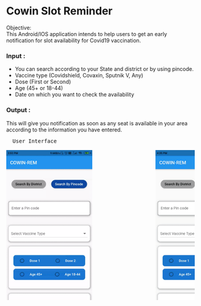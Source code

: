 <h1>Cowin Slot Reminder</h1>
  
Objective: <br>
This Android/IOS application intends to help users to get an early notification for slot availability for Covid19 vaccination.<br>

<h3>Input :</h3>

* You can search according to your State and district or by using pincode.
* Vaccine type (Covidshield, Covaxin, Sputnik V, Any)
* Dose (First or Second)
* Age (45+ or 18-44)
* Date on which you want to check the availability

<h3>Output : </h3>
This will give you notification as soon as any seat is available in your area according to the information you have entered.<br>

<pre>  User Interface                                             Working demo                   <br>
<img src="https://github.com/ABMARK43/Cowin_Reminder/blob/main/apk/UI-COWIN%20slot%20reminder.gif" width="230" height="400" />                    <img src="https://github.com/ABMARK43/Cowin_Reminder/blob/main/apk/Video%20demo.gif" width="230" height="400" /> </pre>
